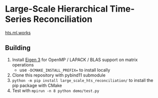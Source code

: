 # Large-Scale Hierarchical Time-Series Reconciliation

[hts.ml.works](http://hts.ml.works)


## Building

1. Install [Eigen 3](https://eigen.tuxfamily.org/index.php?title=Main_Page) for OpenMP / LAPACK / BLAS support on matrix operations
   * use `-DCMAKE_INSTALL_PREFIX=` to install locally
2. Clone this repository with pybind11 submodule
3. `python -m pip install large_scale_hts_reconciliation/` to install the pip package with CMake
4. Test with `mpirun -n 8 python demo/test.py`
